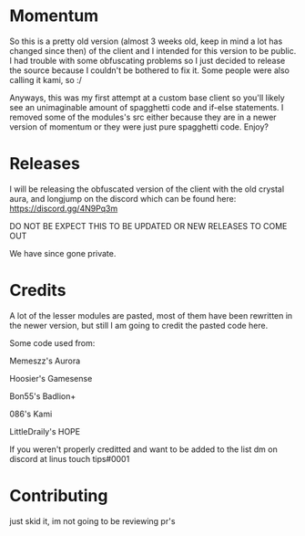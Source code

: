 # Momentum

So this is a pretty old version (almost 3 weeks old, keep in mind a lot has changed since then) of the client and I intended for this version to be public. I had trouble with some obfuscating problems so I just decided to release the source because I couldn't be bothered to fix it. Some people were also calling it kami, so :/

Anyways, this was my first attempt at a custom base client so you'll likely see an unimaginable amount of spagghetti code and if-else statements. I removed some of the modules's src either because they are in a newer version of momentum or they were just pure spagghetti code. Enjoy?

# Releases

I will be releasing the obfuscated version of the client with the old crystal aura, and longjump on the discord which can be found here: https://discord.gg/4N9Pq3m

DO NOT BE EXPECT THIS TO BE UPDATED OR NEW RELEASES TO COME OUT

We have since gone private.

# Credits

A lot of the lesser modules are pasted, most of them have been rewritten in the newer version, but still I am going to credit the pasted code here.

Some code used from:

Memeszz's Aurora

Hoosier's Gamesense

Bon55's Badlion+

086's Kami

LittleDraily's HOPE

If you weren't properly creditted and want to be added to the list dm on discord at linus touch tips#0001

# Contributing

just skid it, im not going to be reviewing pr's
